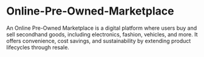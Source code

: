 # Online-Pre-Owned-Marketplace
An Online Pre-Owned Marketplace is a digital platform where users buy and sell secondhand goods, including electronics, fashion, vehicles, and more. It offers convenience, cost savings, and sustainability by extending product lifecycles through resale.
